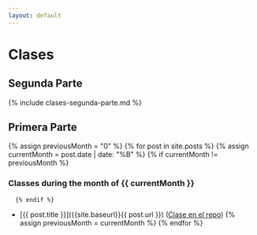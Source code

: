 ```yaml
---
layout: default
---
```


# Clases

## Segunda Parte

  {% include clases-segunda-parte.md %}


## Primera Parte

  {% assign previousMonth = "0" %}
  {% for post in site.posts %}
     {% assign currentMonth = post.date | date: "%B" %}
      {% if currentMonth != previousMonth %}
### Classes during the month of {{ currentMonth }}
      {% endif %}
* [{{ post.title }}]({{site.baseurl}}{{ post.url }}) ([Clase en el repo]({{site.organization.master}}{{post.path}}))
      {% assign previousMonth = currentMonth %}
  {% endfor %}
